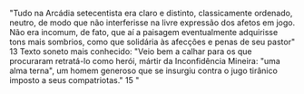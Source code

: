 "Tudo na Arcádia setecentista era claro e distinto, classicamente ordenado, neutro, de modo que não interferisse na livre expressão dos afetos em jogo. Não era incomum, de fato, que aí a paisagem eventualmente adquirisse tons mais sombrios, como que solidária às afecções e penas de seu pastor" 13
Texto soneto mais conhecido: "Veio bem a calhar para os que procuraram retratá-lo como herói, mártir da Inconfidência Mineira: "uma alma terna", um homem generoso que se insurgiu contra o jugo tirânico imposto a seus compatriotas." 15
"